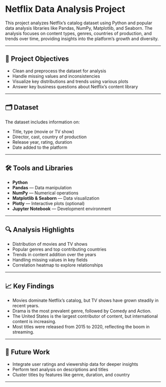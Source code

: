 # Netflix Data Analysis Project

This project analyzes Netflix’s catalog dataset using Python and popular data analysis libraries like Pandas, NumPy, Matplotlib, and Seaborn. The analysis focuses on content types, genres, countries of production, and trends over time, providing insights into the platform’s growth and diversity.

---

## 📌 Project Objectives

- Clean and preprocess the dataset for analysis
- Handle missing values and inconsistencies
- Visualize key distributions and trends using various plots
- Answer key business questions about Netflix’s content library

---

## 🗂️ Dataset

The dataset includes information on:
- Title, type (movie or TV show)
- Director, cast, country of production
- Release year, rating, duration
- Date added to the platform

---

## 🛠️ Tools and Libraries

- **Python**
- **Pandas** — Data manipulation
- **NumPy** — Numerical operations
- **Matplotlib & Seaborn** — Data visualization
- **Plotly** — Interactive plots (optional)
- **Jupyter Notebook** — Development environment

---

## 🔍 Analysis Highlights

- Distribution of movies and TV shows
- Popular genres and top contributing countries
- Trends in content addition over the years
- Handling missing values in key fields
- Correlation heatmap to explore relationships

---

## 📈 Key Findings

- Movies dominate Netflix’s catalog, but TV shows have grown steadily in recent years.
- Drama is the most prevalent genre, followed by Comedy and Action.
- The United States is the largest contributor of content, but international content is increasing.
- Most titles were released from 2015 to 2020, reflecting the boom in streaming.

---

## 🚀 Future Work

- Integrate user ratings and viewership data for deeper insights
- Perform text analysis on descriptions and titles
- Cluster titles by features like genre, duration, and country

---

